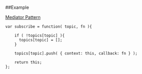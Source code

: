 ##Example

[Mediator Pattern][1]

[1]: http://addyosmani.com/resources/essentialjsdesignpatterns/book/#mediatorpatternjavascript

    var subscribe = function( topic, fn ){

        if ( !topics[topic] ){ 
          topics[topic] = [];
        }

        topics[topic].push( { context: this, callback: fn } );

        return this;
    };

